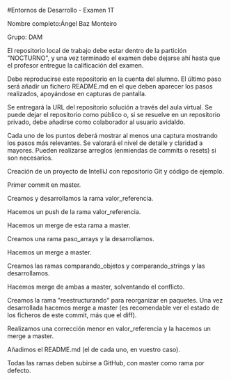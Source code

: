 #Entornos de Desarrollo - Examen 1T 

Nombre completo:Ángel Baz Monteiro

Grupo: DAM

El repositorio local de trabajo debe estar dentro de la partición "NOCTURNO", y una vez terminado el examen debe dejarse ahí hasta que el profesor entregue la calificación del examen.

Debe reproducirse este repositorio en la cuenta del alumno. El último paso será añadir un fichero README.md en el que deben aparecer los pasos realizados, apoyándose en capturas de pantalla.

Se entregará la URL del repositorio solución a través del aula virtual. Se puede dejar el repositorio como público o, si se resuelve en un repositorio privado, debe añadirse como colaborador al usuario avidaldo.

Cada uno de los puntos deberá mostrar al menos una captura mostrando los pasos más relevantes. Se valorará el nivel de detalle y claridad a mayores. Pueden realizarse arreglos (enmiendas de commits o resets) si son necesarios.

Creación de un proyecto de IntelliJ con repositorio Git y código de ejemplo.

Primer commit en master.

Creamos y desarrollamos la rama valor_referencia.

Hacemos un push de la rama valor_referencia.

Hacemos un merge de esta rama a master.

Creamos una rama paso_arrays y la desarrollamos.

Hacemos un merge a master.

Creamos las ramas comparando_objetos y comparando_strings y las desarrollamos.

Hacemos merge de ambas a master, solventando el conflicto.

Creamos la rama "reestructurando" para reorganizar en paquetes. Una vez desarrollada hacemos merge a master (es recomendable ver el estado de los ficheros de este commit, más que el diff).

Realizamos una corrección menor en valor_referencia y la hacemos un merge a master.

Añadimos el README.md (el de cada uno, en vuestro caso).

Todas las ramas deben subirse a GitHub, con master como rama por defecto.
